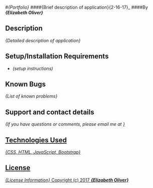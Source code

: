 #_{Portfolio}
####_{Brief description of application}{2-16-17}_
####By _**{Elizabeth Oliver}**_
## Description
_{Detailed description of application}_
## Setup/Installation Requirements
* _(setup instructions)_
## Known Bugs
_{List of known problems}_
## Support and contact details
_{If you have questions or comments, please email me at <a href = "mail to:elizabethaoliver@gmail.com">}_
## Technologies Used
_{CSS, HTML, JavaScript, Bootstrap}_
## License
*{License Information}*
Copyright (c) 2017 **_{Elizabeth Oliver}_**

